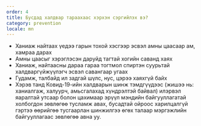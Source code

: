 ```yaml
---
order: 4
title: Бусдад халдвар тараахаас хэрхэн сэргийлэх вэ?
category: prevention
locale: mn
---
```


* Ханиаж найтаах үедээ гарын тохой хэсгээр эсвэл амны цаасаар ам, хамраа дарах
* Амны цаасыг хэрэглэсэн даруйд тагтай хогийн саванд хаях
* Ханиаж, найтаасны дараа гараа тогтмол спиртэн суурьтай халдваргүйжүүлэгч эсвэл савангаар угаах
* Гудамж, талбайд ил задгай шүлс, нус, цэрээ хаяхгүй байх
* Хэрэв танд Ковид-19-ийн халдварын шинж тэмдгүүдээс (жишээ нь: ханиалгаж, халуурч, амьсгалахад хүндрэлтэй байвал) илэрвэл яаралтай утсаар болон цахимаар эрүүл мэндийн байгууллагатай холбогдон зөвлөгөө тусламж авах, бусадтай ойроос харилцалгүй гэртээ өөрийгөө тусгаарлан шинжилгээ өгөх талаар мэргэжлийн байгууллагаас зөвлөгөө авна уу. 

